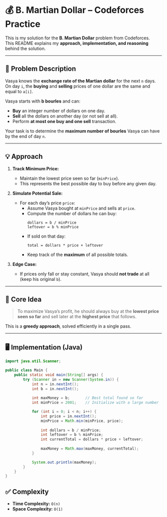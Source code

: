 # 💰 B. Martian Dollar – Codeforces Practice

This is my solution for the **B. Martian Dollar** problem from Codeforces.  
This README explains my **approach, implementation, and reasoning** behind the solution.

---

## 📄 Problem Description

Vasya knows the **exchange rate of the Martian dollar** for the next `n` days.  
On day `i`, the **buying** and **selling** prices of one dollar are the same and equal to `a[i]`.

Vasya starts with **b bourles** and can:
- **Buy** an integer number of dollars on one day.
- **Sell** all the dollars on another day (or not sell at all).
- Perform **at most one buy and one sell** transaction.

Your task is to determine the **maximum number of bourles** Vasya can have by the end of day `n`.

---

## 💡 Approach

1. **Track Minimum Price:**
   - Maintain the lowest price seen so far (`minPrice`).
   - This represents the best possible day to buy before any given day.

2. **Simulate Potential Sale:**
   - For each day’s price `price`:
     - Assume Vasya bought at `minPrice` and sells at `price`.
     - Compute the number of dollars he can buy:
       ```
       dollars = b / minPrice
       leftover = b % minPrice
       ```
     - If sold on that day:
       ```
       total = dollars * price + leftover
       ```
     - Keep track of the **maximum** of all possible totals.

3. **Edge Case:**
   - If prices only fall or stay constant, Vasya should **not trade** at all (keep his original `b`).

---

## 🧠 Core Idea

> To maximize Vasya’s profit, he should always buy at the **lowest price seen so far** and sell later at the **highest price** that follows.

This is a **greedy approach**, solved efficiently in a single pass.

---

## 🖥️ Implementation (Java)

```java
import java.util.Scanner;

public class Main {
    public static void main(String[] args) {
        try (Scanner in = new Scanner(System.in)) {
            int n = in.nextInt();
            int b = in.nextInt();
            
            int maxMoney = b;       // Best total found so far
            int minPrice = 2001;    // Initialize with a large number

            for (int i = 0; i < n; i++) {
                int price = in.nextInt();
                minPrice = Math.min(minPrice, price);
                
                int dollars = b / minPrice;
                int leftover = b % minPrice;
                int currentTotal = dollars * price + leftover;
                
                maxMoney = Math.max(maxMoney, currentTotal);
            }

            System.out.println(maxMoney);
        }
    }
}
```
## ✅ Complexity
- **Time Complexity:** `O(n)`
- **Space Complexity:** `O(1)`
